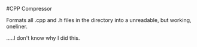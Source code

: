 #CPP Compressor

Formats all .cpp and .h files in the directory into a unreadable, but working, oneliner. 

.....I don't know why I did this.
